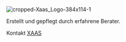 
![cropped-Xaas_Logo-384x114-1](https://github.com/bsibausteinvergleich/BSIBausteinVergleich/assets/157005660/1a3e042c-7c05-446f-a35a-c751f57785ff)


Erstellt und gepflegt durch erfahrene Berater.

Kontakt <a href="mailto:sales@xaas-it.com"> XAAS</a>
